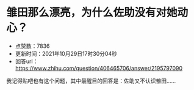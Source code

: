 # 雏田那么漂亮，为什么佐助没有对她动心？
- 点赞数：7836
- 更新时间：2021年10月29日17时30分04秒
- 回答url：https://www.zhihu.com/question/406465706/answer/2195797090
<body>
 <p data-pid="WwCwKZOX">我记得贴吧也有这个问题，其中最醒目的回答是：佐助又不认识雏田……</p>
</body>
